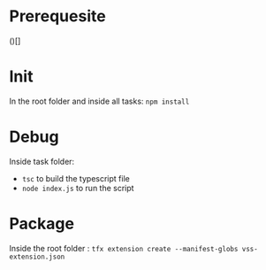 # Prerequesite

()[]

# Init
In the root folder and inside all tasks: 
`npm install`

# Debug

Inside task folder:
- `tsc` to build the typescript file
- `node index.js` to run the script

# Package

Inside the root folder : `tfx extension create --manifest-globs vss-extension.json`